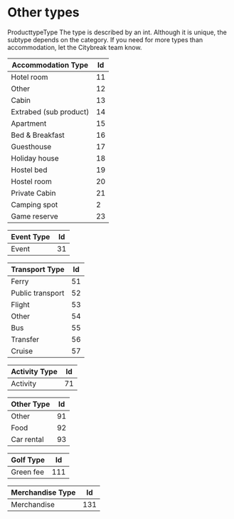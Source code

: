 # Other types
ProducttypeType
The type is described by an int. Although it is unique, the subtype depends on the category. If you need for more types than accommodation, let the Citybreak team know. 
 
**Accommodation** Type | Id
-------- | --------
Hotel room | 11 
Other | 12
Cabin | 13
Extrabed (sub product) | 14
Apartment | 15
Bed & Breakfast | 16
Guesthouse | 17
Holiday house | 18
Hostel bed | 19
Hostel room | 20
Private Cabin | 21 
Camping spot | 2
Game reserve | 23

**Event** Type | Id
-------- | --------
Event | 31

**Transport** Type | Id
-------- | --------
Ferry | 51
Public transport | 52
Flight | 53
Other | 54
Bus | 55
Transfer | 56
Cruise | 57

**Activity** Type | Id
-------- | --------
Activity | 71

**Other** Type | Id
-------- | --------
Other  | 91
Food | 92
Car rental | 93

**Golf** Type | Id
-------- | --------
Green fee | 111

**Merchandise** Type | Id
-------- | --------
Merchandise | 131
